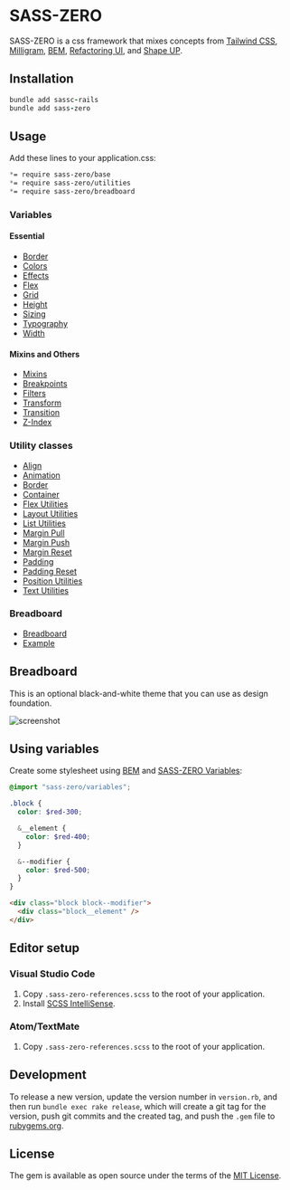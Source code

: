 # SASS-ZERO

SASS-ZERO is a css framework that mixes concepts from [Tailwind CSS](https://tailwindcss.com), [Milligram](https://milligram.io), [BEM](http://getbem.com/naming), [Refactoring UI](https://refactoringui.com/book), and [Shape UP](https://basecamp.com/shapeup).

## Installation

```ruby
bundle add sassc-rails
bundle add sass-zero
```

## Usage

Add these lines to your application.css:

```css
*= require sass-zero/base
*= require sass-zero/utilities
*= require sass-zero/breadboard
```

### Variables

#### Essential

- [Border](https://github.com/lazaronixon/sass-zero/blob/master/app/assets/stylesheets/sass-zero/variables/border.scss)
- [Colors](https://github.com/lazaronixon/sass-zero/blob/master/app/assets/stylesheets/sass-zero/variables/colors.scss)
- [Effects](https://github.com/lazaronixon/sass-zero/blob/master/app/assets/stylesheets/sass-zero/variables/effects.scss)
- [Flex](https://github.com/lazaronixon/sass-zero/blob/master/app/assets/stylesheets/sass-zero/variables/flex.scss)
- [Grid](https://github.com/lazaronixon/sass-zero/blob/master/app/assets/stylesheets/sass-zero/variables/grid.scss)
- [Height](https://github.com/lazaronixon/sass-zero/blob/master/app/assets/stylesheets/sass-zero/variables/height.scss)
- [Sizing](https://github.com/lazaronixon/sass-zero/blob/master/app/assets/stylesheets/sass-zero/variables/sizing.scss)
- [Typography](https://github.com/lazaronixon/sass-zero/blob/master/app/assets/stylesheets/sass-zero/variables/typography.scss)
- [Width](https://github.com/lazaronixon/sass-zero/blob/master/app/assets/stylesheets/sass-zero/variables/width.scss)

#### Mixins and Others

- [Mixins](https://github.com/lazaronixon/sass-zero/blob/master/app/assets/stylesheets/sass-zero/mixins.scss)
- [Breakpoints](https://github.com/lazaronixon/sass-zero/blob/master/app/assets/stylesheets/sass-zero/variables/breakpoints.scss)
- [Filters](https://github.com/lazaronixon/sass-zero/blob/master/app/assets/stylesheets/sass-zero/variables/filters.scss)
- [Transform](https://github.com/lazaronixon/sass-zero/blob/master/app/assets/stylesheets/sass-zero/variables/transform.scss)
- [Transition](https://github.com/lazaronixon/sass-zero/blob/master/app/assets/stylesheets/sass-zero/variables/transition.scss)
- [Z-Index](https://github.com/lazaronixon/sass-zero/blob/master/app/assets/stylesheets/sass-zero/variables/zindex.scss)

### Utility classes

- [Align](https://github.com/lazaronixon/sass-zero/blob/master/app/assets/stylesheets/sass-zero/utilities/align.scss)
- [Animation](https://github.com/lazaronixon/sass-zero/blob/master/app/assets/stylesheets/sass-zero/utilities/animation.scss)
- [Border](https://github.com/lazaronixon/sass-zero/blob/master/app/assets/stylesheets/sass-zero/utilities/border.scss)
- [Container](https://github.com/lazaronixon/sass-zero/blob/master/app/assets/stylesheets/sass-zero/utilities/container.scss)
- [Flex Utilities](https://github.com/lazaronixon/sass-zero/blob/master/app/assets/stylesheets/sass-zero/utilities/flex.scss)
- [Layout Utilities](https://github.com/lazaronixon/sass-zero/blob/master/app/assets/stylesheets/sass-zero/utilities/layout.scss)
- [List Utilities](https://github.com/lazaronixon/sass-zero/blob/master/app/assets/stylesheets/sass-zero/utilities/list.scss)
- [Margin Pull](https://github.com/lazaronixon/sass-zero/blob/master/app/assets/stylesheets/sass-zero/utilities/pull.scss)
- [Margin Push](https://github.com/lazaronixon/sass-zero/blob/master/app/assets/stylesheets/sass-zero/utilities/push.scss)
- [Margin Reset](https://github.com/lazaronixon/sass-zero/blob/master/app/assets/stylesheets/sass-zero/utilities/flush.scss)
- [Padding](https://github.com/lazaronixon/sass-zero/blob/master/app/assets/stylesheets/sass-zero/utilities/pad.scss)
- [Padding Reset](https://github.com/lazaronixon/sass-zero/blob/master/app/assets/stylesheets/sass-zero/utilities/unpad.scss)
- [Position Utilities](https://github.com/lazaronixon/sass-zero/blob/master/app/assets/stylesheets/sass-zero/utilities/position.scss)
- [Text Utilities](https://github.com/lazaronixon/sass-zero/blob/master/app/assets/stylesheets/sass-zero/utilities/text.scss)

### Breadboard

- [Breadboard](https://github.com/lazaronixon/sass-zero/blob/master/app/assets/stylesheets/sass-zero/breadboard.scss)
- [Example](https://github.com/lazaronixon/sass-zero/blob/master/example.html)

## Breadboard

This is an optional black-and-white theme that you can use as design foundation.

![screenshot](https://nixo-etc.s3-sa-east-1.amazonaws.com/sass-zero-screenshot-3.png)

## Using variables

Create some stylesheet using [BEM](http://getbem.com/naming) and [SASS-ZERO Variables](https://github.com/lazaronixon/sass-zero/blob/master/vendor/assets/stylesheets/sass-zero/variables.scss):

```scss
@import "sass-zero/variables";

.block {
  color: $red-300;

  &__element {
    color: $red-400;
  }

  &--modifier {
    color: $red-500;
  }
}
```

```html
<div class="block block--modifier">
  <div class="block__element" />
</div>
```

## Editor setup

### Visual Studio Code

1. Copy `.sass-zero-references.scss` to the root of your application.
2. Install [SCSS IntelliSense](https://marketplace.visualstudio.com/items?itemName=mrmlnc.vscode-scss).

### Atom/TextMate

1. Copy `.sass-zero-references.scss` to the root of your application.

## Development

To release a new version, update the version number in `version.rb`, and then run `bundle exec rake release`, which will create a git tag for the version, push git commits and the created tag, and push the `.gem` file to [rubygems.org](https://rubygems.org).

## License

The gem is available as open source under the terms of the [MIT License](https://opensource.org/licenses/MIT).
